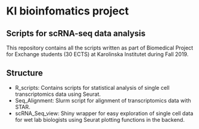 # KI bioinfomatics project
## Scripts for scRNA-seq data analysis

This repository contains all the scripts written as part of Biomedical Project for Exchange students (30 ECTS) at Karolinska Institutet during Fall 2019.

## Structure
- R_scripts: Contains scripts for statistical analysis of single cell transcriptomics data using Seurat.
- Seq_Alignment: Slurm script for alignment of transcriptomics data with STAR.
- scRNA_Seq_view: Shiny wrapper for easy exploration of single cell data for wet lab biologists using Seurat plotting functions in the backend.  
